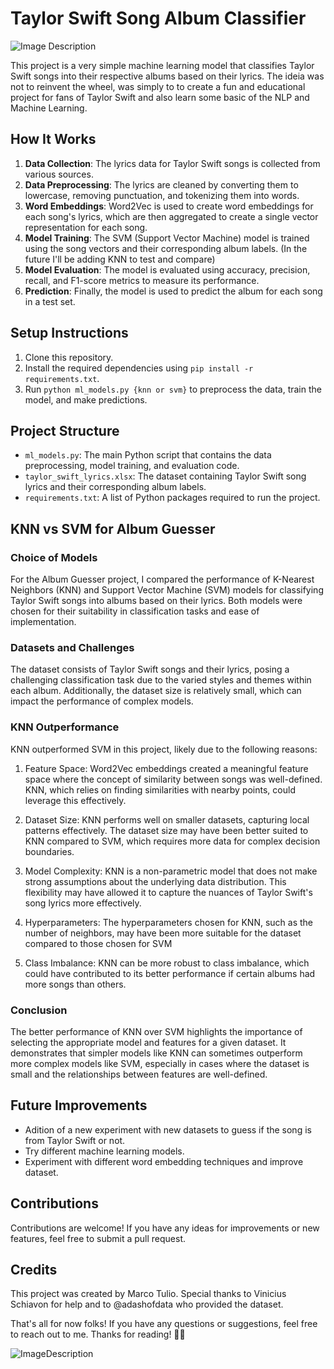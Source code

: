 # Taylor Swift Song Album Classifier

![Image Description](https://s2-valor.glbimg.com/Yua9P2Y1h5bN9SS8x_KxUMdxTIs=/0x0:3000x2000/888x0/smart/filters:strip_icc()/i.s3.glbimg.com/v1/AUTH_63b422c2caee4269b8b34177e8876b93/internal_photos/bs/2023/O/B/pBmpraTpusPFuQzb5gqw/399856954.jpg)

This project is a very simple machine learning model that classifies Taylor Swift songs into their respective albums based on their lyrics. The ideia was not to reinvent the wheel, was simply to to create a fun and educational project for fans of Taylor Swift and also learn some basic of the NLP and Machine Learning.

## How It Works

1. **Data Collection**: The lyrics data for Taylor Swift songs is collected from various sources.
2. **Data Preprocessing**: The lyrics are cleaned by converting them to lowercase, removing punctuation, and tokenizing them into words.
3. **Word Embeddings**: Word2Vec is used to create word embeddings for each song's lyrics, which are then aggregated to create a single vector representation for each song.
4. **Model Training**: The SVM (Support Vector Machine) model is trained using the song vectors and their corresponding album labels. (In the future I'll be adding KNN to test and compare)
5. **Model Evaluation**: The model is evaluated using accuracy, precision, recall, and F1-score metrics to measure its performance.
6. **Prediction**: Finally, the model is used to predict the album for each song in a test set.

## Setup Instructions

1. Clone this repository.
2. Install the required dependencies using `pip install -r requirements.txt`.
3. Run `python ml_models.py {knn or svm}` to preprocess the data, train the model, and make predictions.

## Project Structure

- `ml_models.py`: The main Python script that contains the data preprocessing, model training, and evaluation code.
- `taylor_swift_lyrics.xlsx`: The dataset containing Taylor Swift song lyrics and their corresponding album labels.
- `requirements.txt`: A list of Python packages required to run the project.

## KNN vs SVM for Album Guesser

### Choice of Models

For the Album Guesser project, I compared the performance of K-Nearest Neighbors (KNN) and Support Vector Machine (SVM) models for classifying Taylor Swift songs into albums based on their lyrics. Both models were chosen for their suitability in classification tasks and ease of implementation.

### Datasets and Challenges

The dataset consists of Taylor Swift songs and their lyrics, posing a challenging classification task due to the varied styles and themes within each album. Additionally, the dataset size is relatively small, which can impact the performance of complex models.

### KNN Outperformance

KNN outperformed SVM in this project, likely due to the following reasons:

1. Feature Space: Word2Vec embeddings created a meaningful feature space where the concept of similarity between songs was well-defined. KNN, which relies on finding similarities with nearby points, could leverage this effectively.

2. Dataset Size: KNN performs well on smaller datasets, capturing local patterns effectively. The dataset size may have been better suited to KNN compared to SVM, which requires more data for complex decision boundaries.

3. Model Complexity: KNN is a non-parametric model that does not make strong assumptions about the underlying data distribution. This flexibility may have allowed it to capture the nuances of Taylor Swift's song lyrics more effectively.

4. Hyperparameters: The hyperparameters chosen for KNN, such as the number of neighbors, may have been more suitable for the dataset compared to those chosen for SVM

5. Class Imbalance: KNN can be more robust to class imbalance, which could have contributed to its better performance if certain albums had more songs than others.

### Conclusion

The better performance of KNN over SVM highlights the importance of selecting the appropriate model and features for a given dataset. It demonstrates that simpler models like KNN can sometimes outperform more complex models like SVM, especially in cases where the dataset is small and the relationships between features are well-defined.

## Future Improvements

- Adition of a new experiment with new datasets to guess if the song is from Taylor Swift or not.
- Try different machine learning models.
- Experiment with different word embedding techniques and improve dataset.

## Contributions

Contributions are welcome! If you have any ideas for improvements or new features, feel free to submit a pull request.

## Credits

This project was created by Marco Tulio. Special thanks to Vinicius Schiavon for help and to @adashofdata who provided the dataset. 

That's all for now folks! If you have any questions or suggestions, feel free to reach out to me. Thanks for reading! 🎵🎶

![ImageDescription](https://i.pinimg.com/originals/3a/f7/93/3af79303f82c777ae7ebac1b2d9fa763.jpg)